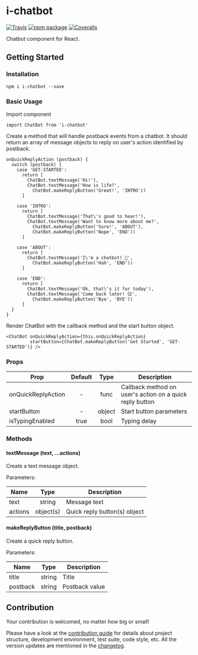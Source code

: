# i-chatbot

[![Travis][build-badge]][build]
[![npm package][npm-badge]][npm]
[![Coveralls][coveralls-badge]][coveralls]

Chatbot component for React.

[build-badge]: https://img.shields.io/travis/Endore8/i-chatbot.svg?branch=master
[build]: https://travis-ci.org/Endore8/i-chatbot

[npm-badge]: https://badge.fury.io/js/i-chatbot.svg
[npm]: https://www.npmjs.org/package/i-chatbot

[coveralls-badge]: https://codecov.io/gh/Endore8/i-chatbot/branch/master/graph/badge.svg
[coveralls]: https://codecov.io/gh/Endore8/i-chatbot/branch/master/graph/badge.svg

## Getting Started

### Installation

```
npm i i-chatbot --save
```

### Basic Usage

Import component

```
import ChatBot from 'i-chatbot' 
```

Create a method that will handle postback events from a chatbot. 
It should return an array of message objects to reply on user's action identified by postback.

```
onQuickReplyAction (postback) { 
  switch (postback) {
    case 'GET-STARTED':
      return [
        ChatBot.textMessage('Hi!'),
        ChatBot.textMessage('How is life?',
          ChatBot.makeReplyButton('Great!', 'INTRO'))
      ]

    case 'INTRO':
      return [
        ChatBot.textMessage('That\'s good to hear!'),
        ChatBot.textMessage('Want to know more about me?',
          ChatBot.makeReplyButton('Sure!', 'ABOUT'),
          ChatBot.makeReplyButton('Nope', 'END'))
      ]
 
    case 'ABOUT':
      return [
        ChatBot.textMessage('I\'m a chatbot! 🤖',
          ChatBot.makeReplyButton('Hah', 'END'))
      ]

    case 'END':
      return [
        ChatBot.textMessage('Ok, that\'s it for today'),
        ChatBot.textMessage('Come back later! 😉',
          ChatBot.makeReplyButton('Bye', 'BYE'))
      ]
  }
}
```

Render ChatBot with the callback method and the start button object.

```
<ChatBot onQuickReplyAction={this.onQuickReplyAction}
         startButton={ChatBot.makeReplyButton('Get Started', 'GET-STARTED')} />
```

### Props

| Prop               | Default       | Type   | Description |
| ------------------ |:-------------:| :------:| -----------|
| onQuickReplyAction | -             | func   | Callback method on user's action on a quick reply button |
| startButton        | -             | object | Start button parameters |
| isTypingEnabled    | true          | bool   | Typing delay |

### Methods

#### textMessage (text, ...actions)

Create a text message object.

Parameters:

| Name    | Type      | Description |
| ------- |:---------:| ------------|
| text    | string    | Message text |
| actions | object(s) | Quick reply button(s) object |

#### makeReplyButton (title, postback)

Create a quick reply button.

Parameters:

| Name     | Type   | Description |
| -------- |:------:| ------------|
| title    | string | Title |
| postback | string | Postback value |

## Contribution

Your contribution is welcomed, no matter how big or small! 

Please have a look at the [contribution guide](CONTRIBUTING.md) for details about project structure, development environment, test suite, code style, etc. 
All the version updates are mentioned in the [changelog](CHANGELOG.md).